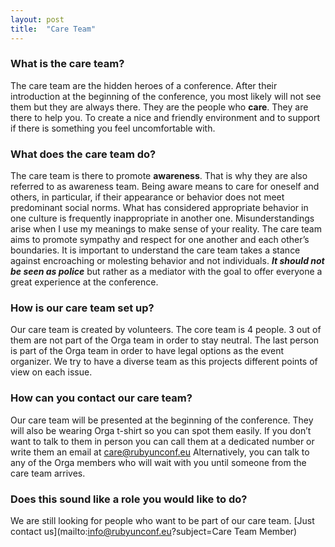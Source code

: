 ```yaml
---
layout: post
title:  "Care Team"
---
```


### What is the care team?
The care team are the hidden heroes of a conference. After their introduction at the beginning of the conference, you most likely will not see them but they are always there. They are the people who **care**. They are there to help you. To create a nice and friendly environment and to support if there is something you feel uncomfortable with.

### What does the care team do?
The care team is there to promote **awareness**. That is why they are also referred to as awareness team.
Being aware means to care for oneself and others, in particular, if their appearance or behavior does not meet predominant social norms. What has considered appropriate behavior in one culture is frequently inappropriate in another one. Misunderstandings arise when I use my meanings to make sense of your reality. The care team aims to promote sympathy and respect for one another and each other’s boundaries. It is important to understand the care team takes a stance against encroaching or molesting behavior and not individuals. ***It should not be seen as police*** but rather as a mediator with the goal to offer everyone a great experience at the conference.

### How is our care team set up?
Our care team is created by volunteers. The core team is 4 people. 3 out of them are not part of the Orga team in order to stay neutral. The last person is part of the Orga team in order to have legal options as the event organizer. We try to have a diverse team as this projects different points of view on each issue.

### How can you contact our care team?
Our care team will be presented at the beginning of the conference. They will also be wearing Orga t-shirt so you can spot them easily. If you don’t want to talk to them in person you can call them at a dedicated number or write them an email at [care@rubyunconf.eu](mailto:care@rubyunconf.eu)
Alternatively, you can talk to any of the Orga members who will wait with you until someone from the care team arrives.

### Does this sound like a role you would like to do?

We are still looking for people who want to be part of our care team. [Just contact us](mailto:info@rubyunconf.eu?subject=Care Team Member)
